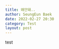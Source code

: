 ```yaml
---
title: 왜안돼..
author: SeungEun Baek
date: 2022-02-27 20:30
category: Test
layout: post
---
```


test
